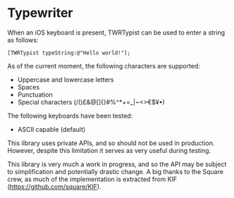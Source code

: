 Typewriter
==========

When an iOS keyboard is present, TWRTypist can be used to enter a string as follows:

    [TWRTypist typeString:@"Hello world!"];

As of the current moment, the following characters are supported:
*  Uppercase and lowercase letters
*  Spaces
*  Punctuation
*  Special characters (/()£&@[]{}#%^*+=_\|~<>€$¥•)

The following keyboards have been tested:
*  ASCII capable (default)

This library uses private APIs, and so should not be used in production. However, despite this limitation it serves as very useful during testing.

This library is very much a work in progress, and so the API may be subject to simplification and potentially drastic change. A big thanks to the Square crew, as much of the implementation is extracted from KIF (https://github.com/square/KIF).

